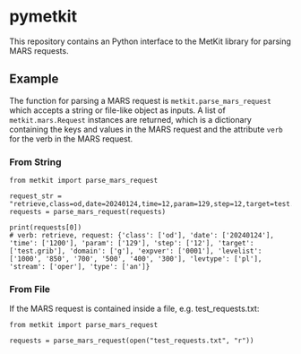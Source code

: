 # pymetkit

This repository contains an Python interface to the MetKit library for parsing MARS requests. 

## Example

The function for parsing a MARS request is `metkit.parse_mars_request` which accepts a string or file-like object 
as inputs. A list of `metkit.mars.Request` instances are returned, which is a dictionary containing the keys and 
values in the MARS request and the attribute `verb` for the verb in the MARS request.

### From String
```
from metkit import parse_mars_request

request_str = "retrieve,class=od,date=20240124,time=12,param=129,step=12,target=test.grib"
requests = parse_mars_request(requests)

print(requests[0])
# verb: retrieve, request: {'class': ['od'], 'date': ['20240124'], 'time': ['1200'], 'param': ['129'], 'step': ['12'], 'target': ['test.grib'], 'domain': ['g'], 'expver': ['0001'], 'levelist': ['1000', '850', '700', '500', '400', '300'], 'levtype': ['pl'], 'stream': ['oper'], 'type': ['an']}
```

### From File 
If the MARS request is contained inside a file, e.g. test_requests.txt:
```
from metkit import parse_mars_request 

requests = parse_mars_request(open("test_requests.txt", "r"))
```
